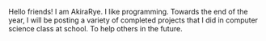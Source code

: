 Hello friends! I am AkiraRye. 
I like programming. 
Towards the end of the year, I will be posting a variety of completed projects that I did in computer science class at school. To help others in the future.
